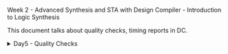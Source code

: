 Week 2 - Advanced Synthesis and STA with Design Compiler - Introduction to Logic Synthesis


This document talks about quality checks, timing reports in DC.

<details>
  <Summary>Day5 - Quality Checks</summary>
  
  - **Lecture Report Timing**
    - Learnt about report_timing commands and -max_paths2 and nworst
    - difference between them
    - ![Alt Text](../images/Day9_DCDay5_images/vsd_DC_Day3_SDC_lec15_img1.JPG) 
    - ![Alt Text](images/Day9_DCDay5_images/vsd_DC_Day3_SDC_lec15_img2.JPG)
  - **Lab - Report Timing**
    - ![Alt Text](images/Day9_DCDay5_images/vsd_DC_Day4_SDC_lab22_img1.jpg)
    - ![Alt Text](images/Day9_DCDay5_images/vsd_DC_Day4_SDC_lab22_img10.jpg)
    - ![Alt Text](images/Day9_DCDay5_images/vsd_DC_Day4_SDC_lab22_img11.jpg)
    - ![Alt Text](images/Day9_DCDay5_images/vsd_DC_Day4_SDC_lab22_img2.jpg)
    - ![Alt Text](images/Day9_DCDay5_images/vsd_DC_Day4_SDC_lab22_img3.jpg)
    - ![Alt Text](images/Day9_DCDay5_images/vsd_DC_Day4_SDC_lab22_img4.jpg)
    - ![Alt Text](images/Day9_DCDay5_images/vsd_DC_Day4_SDC_lab22_img5.jpg)
    - ![Alt Text](images/Day9_DCDay5_images/vsd_DC_Day4_SDC_lab22_img6.jpg)
    - ![Alt Text](images/Day9_DCDay5_images/vsd_DC_Day4_SDC_lab22_img7.jpg)
    - ![Alt Text](images/Day9_DCDay5_images/vsd_DC_Day4_SDC_lab22_img8.jpg)
    - ![Alt Text](images/Day9_DCDay5_images/vsd_DC_Day4_SDC_lab22_img9.jpg)
  - **Lab - Check Timing, check design and max_capacitance**
    - ![Alt Text](images/Day9_DCDay5_images/vsd_DC_Day4_SDC_lab23_img1.jpg)
    - ![Alt Text](images/Day9_DCDay5_images/vsd_DC_Day4_SDC_lab23_img2.jpg)
    - ![Alt Text](images/Day9_DCDay5_images/vsd_DC_Day4_SDC_lab23_img3.jpg)
    - ![Alt Text](images/Day9_DCDay5_images/vsd_DC_Day4_SDC_lab23_img4.jpg)
    - ![Alt Text](images/Day9_DCDay5_images/vsd_DC_Day4_SDC_lab23_img5.jpg)
    - ![Alt Text](images/Day9_DCDay5_images/vsd_DC_Day4_SDC_lab23_img6.jpg)
    - ![Alt Text](images/Day9_DCDay5_images/vsd_DC_Day4_SDC_lab23_img7.jpg)
    - ![Alt Text](images/Day9_DCDay5_images/vsd_DC_Day4_SDC_lab23_img8.jpg)
    - ![Alt Text](images/Day9_DCDay5_images/vsd_DC_Day4_SDC_lab23_img9.jpg)
    - ![Alt Text](images/Day9_DCDay5_images/vsd_DC_Day4_SDC_lab23_img10.jpg)
    - ![Alt Text](images/Day9_DCDay5_images/vsd_DC_Day4_SDC_lab23_img11.jpg)
    - ![Alt Text](images/Day9_DCDay5_images/vsd_DC_Day4_SDC_lab23_img12.jpg)
    - ![Alt Text](images/Day9_DCDay5_images/vsd_DC_Day4_SDC_lab23_img13.jpg)
    - ![Alt Text](images/Day9_DCDay5_images/vsd_DC_Day4_SDC_lab23_img14.jpg)
    - ![Alt Text](images/Day9_DCDay5_images/vsd_DC_Day4_SDC_lab23_img15.jpg)
    - ![Alt Text](images/Day9_DCDay5_images/vsd_DC_Day4_SDC_lab23_img16.jpg)
    - ![Alt Text](images/Day9_DCDay5_images/vsd_DC_Day4_SDC_lab23_img17.jpg)
    - ![Alt Text](images/Day9_DCDay5_images/vsd_DC_Day4_SDC_lab23_img18.jpg)
    - ![Alt Text](images/Day9_DCDay5_images/vsd_DC_Day4_SDC_lab23_img19.jpg)
    - ![Alt Text](images/Day9_DCDay5_images/vsd_DC_Day4_SDC_lab23_img20.jpg)
    - ![Alt Text](images/Day9_DCDay5_images/vsd_DC_Day4_SDC_lab23_img21.jpg)
    - ![Alt Text](images/Day9_DCDay5_images/vsd_DC_Day4_SDC_lab23_img22.jpg)
    - ![Alt Text](images/Day9_DCDay5_images/vsd_DC_Day4_SDC_lab23_img23.jpg)
    - ![Alt Text](images/Day9_DCDay5_images/vsd_DC_Day4_SDC_lab23_img24.jpg)
    - ![Alt Text](images/Day9_DCDay5_images/vsd_DC_Day4_SDC_lab23_img25.jpg)

</details>
